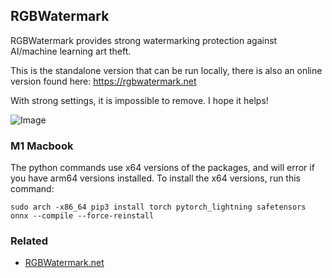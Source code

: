 ## RGBWatermark

RGBWatermark provides strong watermarking protection against AI/machine learning art theft.

This is the standalone version that can be run locally, there is also an online version found here:
https://rgbwatermark.net 

With strong settings, it is impossible to remove. I hope it helps!

![Image](https://github.com/Tenpi/RGBWatermark-GUI/blob/main/assets/images/readme.png?raw=true)

### M1 Macbook

The python commands use x64 versions of the packages, and will error if you have arm64 versions installed. To install
the x64 versions, run this command:

```
sudo arch -x86_64 pip3 install torch pytorch_lightning safetensors onnx --compile --force-reinstall
```

### Related

- [RGBWatermark.net](https://github.com/Tenpi/RGBWatermark.net)

